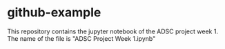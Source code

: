 # github-example
This repository contains the jupyter notebook of the ADSC project week 1. The name of the file is "ADSC Project Week 1.ipynb"
